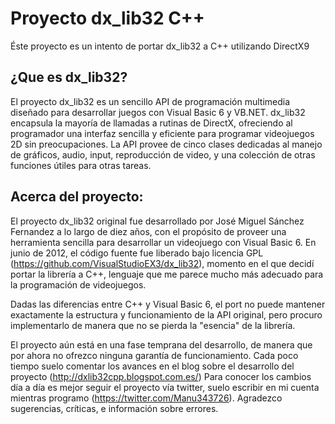 Proyecto dx_lib32 C++ 
=====================

Éste proyecto es un intento de portar dx_lib32 a C++ utilizando DirectX9

¿Que es dx_lib32?
-----------------

El proyecto dx_lib32 es un sencillo API de programación multimedia diseñado para desarrollar juegos con Visual Basic 6 y VB.NET.
dx_lib32 encapsula la mayoría de llamadas a rutinas de DirectX, ofreciendo al programador una interfaz sencilla y eficiente para 
programar videojuegos 2D sin preocupaciones. La API provee de cinco clases dedicadas al manejo de gráficos, audio, input, 
reproducción de video, y una colección de otras funciones útiles para otras tareas.

Acerca del proyecto:
--------------------

El proyecto dx_lib32 original fue desarrollado por José Miguel Sánchez Fernandez a lo largo de diez años, con el propósito
de proveer una herramienta sencilla para desarrollar un videojuego con Visual Basic 6. En junio de 2012, el código fuente 
fue liberado bajo licencia GPL (https://github.com/VisualStudioEX3/dx_lib32), momento en el que decidí portar la librería a C++, lenguaje que me parece mucho más adecuado 
para la programación de videojuegos.

Dadas las diferencias entre C++ y Visual Basic 6, el port no puede mantener exactamente la estructura y funcionamiento de la
API original, pero procuro implementarlo de manera que no se pierda la "esencia" de la librería. 

El proyecto aún está en una fase temprana del desarrollo, de manera que por ahora no ofrezco ninguna garantía de funcionamiento.
Cada poco tiempo suelo comentar los avances en el blog sobre el desarrollo del proyecto (http://dxlib32cpp.blogspot.com.es/)
Para conocer los cambios día a día es mejor seguir el proyecto vía twitter, suelo escribir en mi cuenta mientras programo 
(https://twitter.com/Manu343726). Agradezco sugerencias, críticas, e información sobre errores.

